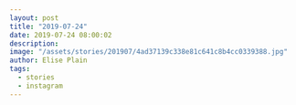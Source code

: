 ```yaml
---
layout: post
title: "2019-07-24"
date: 2019-07-24 08:00:02
description: 
image: "/assets/stories/201907/4ad37139c338e81c641c8b4cc0339388.jpg"
author: Elise Plain
tags: 
  - stories
  - instagram
---
```



<p></p>
